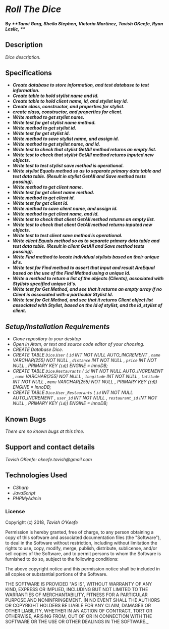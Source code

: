 # _Roll The Dice_

#### By _**Tanvi Garg, Sheila Stephen, Victoria Martinez, Tavish OKeefe, Ryan Leslie, **_

## Description

_Dice description._

## Specifications
* _**Create database to store information, and test database to test information.**_
* _**Create table to hold stylist name and id.**_
* _**Create table to hold client name, id, and stylist key id.**_
* _**Create class, constructor, and properties for stylist.**_
* _**create class, constructor, and properties for client.**_
* _**Write method to get stylist name.**_
* _**Write test for get stylist name method.**_
* _**Write method to get stylist id.**_
* _**Write test for get stylist id.**_
* _**Write method to save stylist name, and assign id.**_
* _**Write method to get stylist name, and id.**_
* _**Write test to check that stylist GetAll method returns an empty list.**_
* _**Write test to check that stylist GetAll method returns inputed new objects.**_
* _**Write test to test stylist save method is operational.**_
* _**Write stylist Equals method so as to separate primary data table and test data table. (Result in stylist GetAll and Save method tests passing).**_
* _**Write method to get client name.**_
* _**Write test for get client name method.**_
* _**Write method to get client id.**_
* _**Write test for get client id.**_
* _**Write method to save client name, and assign id.**_
* _**Write method to get client name, and id.**_
* _**Write test to check that client GetAll method returns an empty list.**_
* _**Write test to check that client GetAll method returns inputed new objects.**_
* _**Write test to test client save method is operational.**_
* _**Write client Equals method so as to separate primary data table and test data table. (Result in client GetAll and Save method tests passing).**_
* _**Write Find method to locate individual stylists based on their unique Id's.**_
* _**Write test for Find method to assert that input and result AreEqual based on the use of the Find Method using a unique Id.**_
* _**Write a method to return a list of the objects (Clients), associated with Stylists specified unique Id's.**_
* _**Write test for Get Method, and see that it returns an empty array if no Client is associated with a particular Stylist Id.**_
* _**Write test for Get Method, and see that it returns Client object list associated with Stylist, based on the Id of stylist, and the id_stylist of client.**_



## _Setup/Installation Requirements_

* _Clone repository to your desktop_
* _Open in Atom, or text and source code editor of your choosing._
* _CREATE Database Dice._
* _CREATE TABLE `Dice`.`User` ( `id` INT NOT NULL AUTO_INCREMENT , `name` VARCHAR(255) NOT NULL , `distance` INT NOT NULL , `price` INT NOT NULL , PRIMARY KEY (`id`)) ENGINE = InnoDB;_
* _CREATE TABLE `Dice`.`Restaurants` ( `id` INT NOT NULL AUTO_INCREMENT , `name` VARCHAR(255) NOT NULL , `longitude` INT NOT NULL , `latitude` INT NOT NULL , `menu` VARCHAR(255) NOT NULL , PRIMARY KEY (`id`)) ENGINE = InnoDB;_
* _CREATE TABLE `Dice`.`User_Restaurants` ( `id` INT NOT NULL AUTO_INCREMENT , `user_id` INT NOT NULL , `restaurant_id` INT NOT NULL , PRIMARY KEY (`id`)) ENGINE = InnoDB;_



## Known Bugs

_There are no known bugs at this time._

## Support and contact details

_Tavish OKeefe: okeefe.tavish@gmail.com_

## Technologies Used

* _CSharp_
* _JavaScript_
* _PHPMyAdmin_

### License

Copyright (c) 2018, _Tavish O'Keefe_  

Permission is hereby granted, free of charge, to any person obtaining a copy
of this software and associated documentation files (the "Software"), to deal
in the Software without restriction, including without limitation the rights
to use, copy, modify, merge, publish, distribute, sublicense, and/or sell
copies of the Software, and to permit persons to whom the Software is
furnished to do so, subject to the following conditions:  

The above copyright notice and this permission notice shall be included in all copies or substantial portions of the Software.

THE SOFTWARE IS PROVIDED "AS IS", WITHOUT WARRANTY OF ANY KIND, EXPRESS OR
IMPLIED, INCLUDING BUT NOT LIMITED TO THE WARRANTIES OF MERCHANTABILITY,
FITNESS FOR A PARTICULAR PURPOSE AND NONINFRINGEMENT. IN NO EVENT SHALL THE
AUTHORS OR COPYRIGHT HOLDERS BE LIABLE FOR ANY CLAIM, DAMAGES OR OTHER
LIABILITY, WHETHER IN AN ACTION OF CONTRACT, TORT OR OTHERWISE, ARISING FROM,
OUT OF OR IN CONNECTION WITH THE SOFTWARE OR THE USE OR OTHER DEALINGS IN THE
SOFTWARE._
